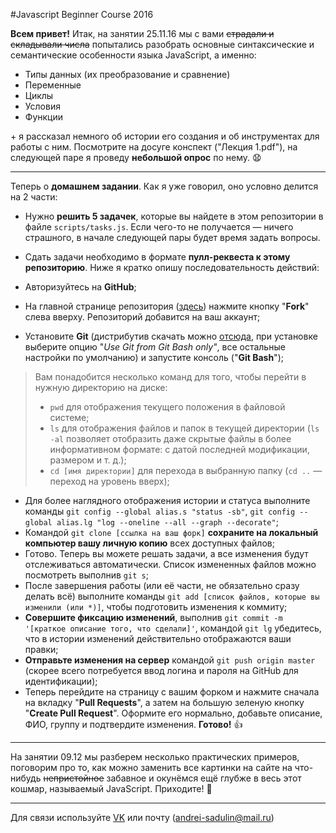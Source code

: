 #Javascript Beginner Course 2016

**Всем привет!**
Итак, на занятии 25.11.16 мы с вами ~~страдали и складывали числа~~ попытались разобрать основные синтаксические и семантические особенности языка JavaScript, а именно:

 - Типы данных (их преобразование и сравнение)
 - Переменные
 - Циклы
 - Условия
 - Функции

\+ я рассказал немного об истории его создания и об инструментах для работы с ним. Посмотрите на досуге конспект ("Лекция 1.pdf"), на следующей паре я проведу **небольшой опрос** по нему. :anguished:

----------

Теперь о **домашнем задании**.
Как я уже говорил, оно условно делится на 2 части:

 - Нужно **решить 5 задачек**, которые вы найдете в этом репозитории в файле `scripts/tasks.js`. Если чего-то не получается — ничего страшного, в начале следующей пары будет время задать вопросы.

 - Сдать задачи необходимо в формате **пулл-реквеста к этому репозиторию**. Ниже я кратко опишу последовательность действий:
 
  - Авторизуйтесь на **GitHub**;
  - На главной странице репозитория ([здесь](https://github.com/spanic/JavaScriptBeginnerCourse)) нажмите кнопку "**Fork**" слева вверху. Репозиторий добавится на ваш аккаунт;
  - Установите **Git** (дистрибутив скачать можно [отсюда](https://git-scm.com/downloads), при установке выберите опцию "_Use Git from Git Bash only"_, все остальные настройки по умолчанию) и запустите консоль ("**Git Bash**"); 
   > Вам понадобится несколько команд для того, чтобы перейти в нужную директорию на диске: 
   > - `pwd` для отображения текущего положения в файловой системе; 
   > - `ls` для отображения файлов и папок в текущей директории (`ls -al` позволяет отобразить даже скрытые файлы в более информативном формате: с датой последней модификации, размером и т. д.); 
   > - `cd [имя директории]` для перехода в выбранную папку (`cd ..` — переход на уровень вверх); 
  
  - Для более наглядного отображения истории и статуса выполните команды `git config --global alias.s "status -sb"`, `git config --global alias.lg "log --oneline --all --graph --decorate"`;
  - Командой `git clone [ссылка на ваш форк]` **сохраните на локальный компьютер вашу личную копию** всех доступных файлов; 
  - Готово. Теперь вы можете решать задачи, а все изменения будут отслеживаться автоматически. Список измененных файлов можно посмотреть выполнив `git s`;
  - После завершения работы (или её части, не обязательно сразу делать всё) выполните команды `git add [список файлов, которые вы изменили (или *)]`, чтобы подготовить изменения к коммиту;
  - **Совершите фиксацию изменений**, выполнив `git commit -m '[краткое описание того, что сделали]'`, командой `git lg` убедитесь, что в истории изменений действительно отображаются ваши правки;
  - **Отправьте изменения на сервер** командой `git push origin master` (скорее всего потребуется ввод логина и пароля на GitHub для идентификации);
  - Теперь перейдите на страницу с вашим форком и нажмите сначала на вкладку "**Pull Requests**", а затем на большую зеленую кнопку "**Create Pull Request**". Оформите его нормально, добавьте описание, ФИО, группу и подтвердите изменения. **Готово!** :thumbsup:

----------

На занятии 09.12 мы разберем несколько практических примеров, поговорим про то, как можно заменить все картинки на сайте на что-нибудь ~~непристойное~~ забавное и окунёмся ещё глубже в весь этот кошмар, называемый JavaScript. Приходите! :runner:

----------

Для связи используйте [VK](https://vk.com/sadulin) или почту (andrei-sadulin@mail.ru)
